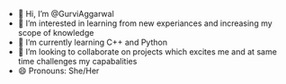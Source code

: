 - 👋 Hi, I’m @GurviAggarwal
- 👀 I’m interested in learning from new experiances and increasing my scope of knowledge
- 🌱 I’m currently learning C++ and Python
- 💞️ I’m looking to collaborate on projects which excites me and at same time challenges my capabalities
- 😄 Pronouns: She/Her


<!---
GurviAggarwal/GurviAggarwal is a ✨ special ✨ repository because its `README.md` (this file) appears on your GitHub profile.
You can click the Preview link to take a look at your changes.
--->
